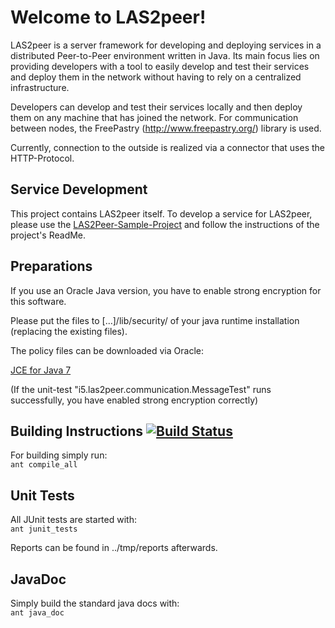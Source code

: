 Welcome to LAS2peer!
=================
LAS2peer is a server framework for developing and deploying services in a distributed Peer-to-Peer environment written in Java. Its main focus lies on providing developers with a tool to easily develop and test their services and deploy them in the network without having to rely on a centralized infrastructure.

Developers can develop and test their services locally and then deploy them on any machine that has joined the network. For communication between nodes, the FreePastry (http://www.freepastry.org/) library is used.

Currently, connection to the outside is realized via a connector that uses the HTTP-Protocol.

Service Development
-----------------------
This project contains LAS2peer itself. To develop a service for LAS2peer, please use the 
[LAS2Peer-Sample-Project](https://github.com/rwth-acis/LAS2peer-Sample-Service/) and follow the instructions of the project's ReadMe.


Preparations
-----------------------

If you use an Oracle Java version, you have to enable strong encryption for this software.

Please put the files to [...]/lib/security/ of your java runtime installation (replacing the existing files).

The policy files can be downloaded via Oracle:

[JCE for Java 7](http://www.oracle.com/technetwork/java/javase/downloads/jce-7-download-432124.html "JCE-7")

(If the unit-test "i5.las2peer.communication.MessageTest" runs successfully, you have enabled strong encryption correctly)


Building Instructions [![Build Status](https://travis-ci.org/rwth-acis/LAS2peer.png?branch=master)](https://travis-ci.org/rwth-acis/LAS2peer)
----------------------

For building simply run:  
    ```ant compile_all```


Unit Tests
-----------

All JUnit tests are started with:  
    ```ant junit_tests```

Reports can be found in ../tmp/reports afterwards.


JavaDoc
----------

Simply build the standard java docs with:  
    ```ant java_doc```
